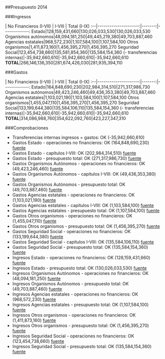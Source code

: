 ##Presupuesto 2014

###Ingresos

 | No Financieros (I-VII) | I-VIII | Total (I-IX)
:--|---------------------:|-------:|-------------:
Estado|128,159,431,660|130,026,033,530|130,026,033,530
Organismos autónomos|48,094,181,250|49,445,219,380|49,703,887,460
Agencias estatales|968,572,230|1,107,584,100|1,107,584,100
Otros organismos|1,411,873,160|1,456,395,270|1,456,395,270
Seguridad Social|123,454,738,660|135,581,854,360|135,584,154,360
(- transferencias internas)|-35,942,660,610|-35,942,660,610|-35,942,660,610
**TOTAL**|266,146,136,350|281,674,426,030|281,935,394,110

###Gastos

 | No Financieros (I-VII) | I-VIII | Total (I-IX)
:--|---------------------:|-------:|-------------:
Estado|164,848,690,230|202,984,314,510|271,317,986,730
Organismos autónomos|49,423,246,460|49,436,353,380|49,703,887,460
Agencias estatales|1,103,021,190|1,103,584,100|1,107,584,100
Otros organismos|1,455,047,110|1,456,395,270|1,456,395,270
Seguridad Social|133,199,644,380|135,584,106,110|135,584,154,360
(- transferencias internas)|-35,942,660,610|-35,942,660,610|-35,942,660,610
**TOTAL**|314,086,988,760|354,622,092,760|423,227,347,310

###Comprobaciones

 * Transferencias internas ingresos = gastos: OK (-35,942,660,610)
 * Gastos Estado - operaciones no financieros: OK (164,848,690,230)   [fuente](http://www.sepg.pap.minhap.gob.es/Presup/PGE2014Proyecto/MaestroDocumentos/PGE-ROM/doc/HTM/N_14_A_R_6_2_801_1_3.HTM)
 * Gastos Estado - capítulos I-VIII: OK (202,984,314,510)   [fuente](http://www.sepg.pap.minhap.gob.es/Presup/PGE2014Proyecto/MaestroDocumentos/PGE-ROM/doc/HTM/N_14_A_R_6_2_801_1_3.HTM)
 * Gastos Estado - presupuesto total: OK (271,317,986,730)   [fuente](http://www.sepg.pap.minhap.gob.es/Presup/PGE2014Proyecto/MaestroDocumentos/PGE-ROM/doc/HTM/N_14_A_R_6_2_801_1_3.HTM)
 * Gastos Organismos Autónomos - operaciones no financieros: OK (49,423,246,460)   [fuente](http://www.sepg.pap.minhap.gob.es/Presup/PGE2014Proyecto/MaestroDocumentos/PGE-ROM/doc/HTM/N_14_A_R_6_2_802_1_3.HTM)
 * Gastos Organismos Autónomos - capítulos I-VIII: OK (49,436,353,380)   [fuente](http://www.sepg.pap.minhap.gob.es/Presup/PGE2014Proyecto/MaestroDocumentos/PGE-ROM/doc/HTM/N_14_A_R_6_2_802_1_3.HTM)
 * Gastos Organismos Autónomos - presupuesto total: OK (49,703,887,460)   [fuente](http://www.sepg.pap.minhap.gob.es/Presup/PGE2014Proyecto/MaestroDocumentos/PGE-ROM/doc/HTM/N_14_A_R_6_2_802_1_3.HTM)
 * Gastos Agencias estatales - operaciones no financieros: OK (1,103,021,190)   [fuente](http://www.sepg.pap.minhap.gob.es/Presup/PGE2014Proyecto/MaestroDocumentos/PGE-ROM/doc/HTM/N_14_A_R_6_2_803_1_3.HTM)
 * Gastos Agencias estatales - capítulos I-VIII: OK (1,103,584,100)   [fuente](http://www.sepg.pap.minhap.gob.es/Presup/PGE2014Proyecto/MaestroDocumentos/PGE-ROM/doc/HTM/N_14_A_R_6_2_803_1_3.HTM)
 * Gastos Agencias estatales - presupuesto total: OK (1,107,584,100)   [fuente](http://www.sepg.pap.minhap.gob.es/Presup/PGE2014Proyecto/MaestroDocumentos/PGE-ROM/doc/HTM/N_14_A_R_6_2_803_1_3.HTM)
 * Gastos Otros organismos - operaciones no financieros: OK (1,455,047,110)   [fuente](http://www.sepg.pap.minhap.gob.es/Presup/PGE2014Proyecto/MaestroDocumentos/PGE-ROM/doc/HTM/N_14_A_R_6_2_804_1_3.HTM)
 * Gastos Otros organismos - presupuesto total: OK (1,456,395,270)   [fuente](http://www.sepg.pap.minhap.gob.es/Presup/PGE2014Proyecto/MaestroDocumentos/PGE-ROM/doc/HTM/N_14_A_R_6_2_804_1_3.HTM)
 * Gastos Seguridad Social - operaciones no financieros: OK (133,199,644,380)   [fuente](http://www.sepg.pap.minhap.gob.es/Presup/PGE2014Proyecto/MaestroDocumentos/PGE-ROM/doc/HTM/N_14_A_R_6_2_805_1_3.HTM)
 * Gastos Seguridad Social - capítulos I-VIII: OK (135,584,106,110)   [fuente](http://www.sepg.pap.minhap.gob.es/Presup/PGE2014Proyecto/MaestroDocumentos/PGE-ROM/doc/HTM/N_14_A_R_6_2_805_1_3.HTM)
 * Gastos Seguridad Social - presupuesto total: OK (135,584,154,360)   [fuente](http://www.sepg.pap.minhap.gob.es/Presup/PGE2014Proyecto/MaestroDocumentos/PGE-ROM/doc/HTM/N_14_A_R_6_2_805_1_3.HTM)
 * Ingresos Estado - operaciones no financieros: OK (128,159,431,660)   [fuente](http://www.sepg.pap.minhap.gob.es/Presup/PGE2014Proyecto/MaestroDocumentos/PGE-ROM/doc/HTM/N_14_A_R_6_1_101_1_5_1.HTM)
 * Ingresos Estado - presupuesto total: OK (130,026,033,530)   [fuente](http://www.sepg.pap.minhap.gob.es/Presup/PGE2014Proyecto/MaestroDocumentos/PGE-ROM/doc/HTM/N_14_A_R_6_1_101_1_5_1.HTM)
 * Ingresos Organismos Autónomos - operaciones no financieros: OK (48,094,181,250)   [fuente](http://www.sepg.pap.minhap.gob.es/Presup/PGE2014Proyecto/MaestroDocumentos/PGE-ROM/doc/HTM/N_14_A_R_6_1_102_1_4_1.HTM)
 * Ingresos Organismos Autónomos - presupuesto total: OK (49,703,887,460)   [fuente](http://www.sepg.pap.minhap.gob.es/Presup/PGE2014Proyecto/MaestroDocumentos/PGE-ROM/doc/HTM/N_14_A_R_6_1_102_1_4_1.HTM)
 * Ingresos Agencias estatales - operaciones no financieros: OK (968,572,230)   [fuente](http://www.sepg.pap.minhap.gob.es/Presup/PGE2014Proyecto/MaestroDocumentos/PGE-ROM/doc/HTM/N_14_A_R_6_1_103_1_4_1.HTM)
 * Ingresos Agencias estatales - presupuesto total: OK (1,107,584,100)   [fuente](http://www.sepg.pap.minhap.gob.es/Presup/PGE2014Proyecto/MaestroDocumentos/PGE-ROM/doc/HTM/N_14_A_R_6_1_103_1_4_1.HTM)
 * Ingresos Otros organismos - operaciones no financieros: OK (1,411,873,160)   [fuente](http://www.sepg.pap.minhap.gob.es/Presup/PGE2014Proyecto/MaestroDocumentos/PGE-ROM/doc/HTM/N_14_A_R_6_1_104_1_4_1.HTM)
 * Ingresos Otros organismos - presupuesto total: OK (1,456,395,270)   [fuente](http://www.sepg.pap.minhap.gob.es/Presup/PGE2014Proyecto/MaestroDocumentos/PGE-ROM/doc/HTM/N_14_A_R_6_1_104_1_4_1.HTM)
 * Ingresos Seguridad Social - operaciones no financieros: OK (123,454,738,660)   [fuente](http://www.sepg.pap.minhap.gob.es/Presup/PGE2014Proyecto/MaestroDocumentos/PGE-ROM/doc/HTM/N_14_A_R_6_1_105_1_5_1.HTM)
 * Ingresos Seguridad Social - presupuesto total: OK (135,584,154,360)   [fuente](http://www.sepg.pap.minhap.gob.es/Presup/PGE2014Proyecto/MaestroDocumentos/PGE-ROM/doc/HTM/N_14_A_R_6_1_105_1_5_1.HTM)

